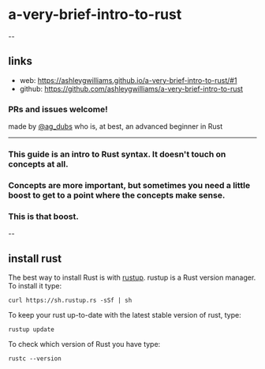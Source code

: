# a-very-brief-intro-to-rust

--

## links

- web: https://ashleygwilliams.github.io/a-very-brief-intro-to-rust/#1
- github: https://github.com/ashleygwilliams/a-very-brief-intro-to-rust

### PRs and issues welcome!

made by [@ag_dubs](https://twitter.com/ag_dubs) who is, at best, an advanced beginner in Rust

<hr>

### This guide is an intro to Rust syntax. It doesn't touch on concepts at all.

### Concepts are more important, but sometimes you need a little boost to get to a point where the concepts make sense.

### This is that boost.

--

## install rust

The best way to install Rust is with [rustup](https://www.rustup.rs/). rustup is a Rust
version manager. To install it type:

```
curl https://sh.rustup.rs -sSf | sh
```

To keep your rust up-to-date with the latest stable version of rust,
type:

```
rustup update
```

To check which version of Rust you have type:

```
rustc --version
```
